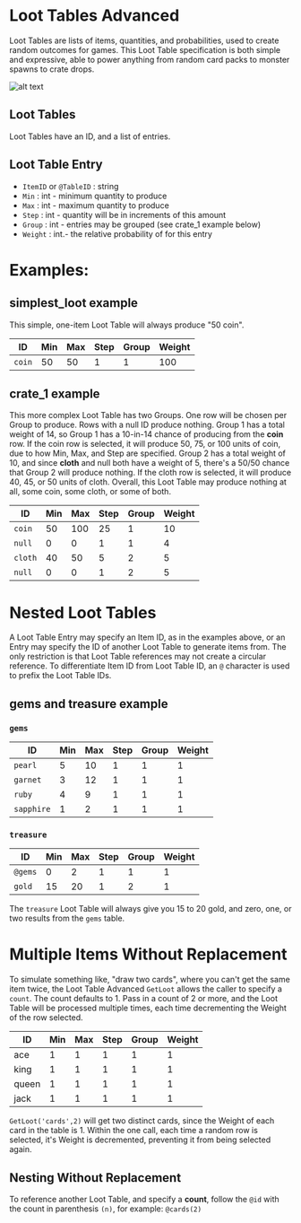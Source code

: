# Loot Tables Advanced

Loot Tables are lists of items, quantities, and probabilities, used to create random outcomes for games. This Loot Table specification is both simple and expressive, able to power anything from random card packs to monster spawns to crate drops.

![alt text](https://imagizer.imageshack.com/img923/6782/iKF2sN.png)

## Loot Tables

Loot Tables have an ID, and a list of entries.

## Loot Table Entry

- `ItemID` or `@TableID` : string
- `Min` : int - minimum quantity to produce
- `Max` : int - maximum quantity to produce
- `Step` : int - quantity will be in increments of this amount
- `Group` : int - entries may be grouped (see crate_1 example below)
- `Weight` : int.- the relative probability of for this entry

# Examples:

## simplest_loot example

This simple, one-item Loot Table will always produce "50 coin".

| ID     | Min | Max | Step | Group | Weight |
| ------ | --- | --- | ---- | ----- | ------ |
| `coin` | 50  | 50  | 1    | 1     | 100    |

## crate_1 example

This more complex Loot Table has two Groups.
One row will be chosen per Group to produce. Rows with a null ID produce nothing.
Group 1 has a total weight of 14, so Group 1 has a 10-in-14 chance of producing from the **coin** row. If the coin row is selected, it will produce 50, 75, or 100 units of coin, due to how Min, Max, and Step are specified.
Group 2 has a total weight of 10, and since **cloth** and null both have a weight of 5, there's a 50/50 chance that Group 2 will produce nothing. If the cloth row is selected, it will produce 40, 45, or 50 units of cloth.
Overall, this Loot Table may produce nothing at all, some coin, some cloth, or some of both.

| ID      | Min | Max | Step | Group | Weight |
| ------- | --- | --- | ---- | ----- | ------ |
| `coin`  | 50  | 100 | 25   | 1     | 10     |
| `null`  | 0   | 0   | 1    | 1     | 4      |
| `cloth` | 40  | 50  | 5    | 2     | 5      |
| `null`  | 0   | 0   | 1    | 2     | 5      |

# Nested Loot Tables

A Loot Table Entry may specify an Item ID, as in the examples above, or an Entry may specify the ID of another Loot Table to generate items from. The only restriction is that Loot Table references may not create a circular reference.
To differentiate Item ID from Loot Table ID, an `@` character is used to prefix the Loot Table IDs.

## gems and treasure example

### `gems`

| ID         | Min | Max | Step | Group | Weight |
| ---------- | --- | --- | ---- | ----- | ------ |
| `pearl`    | 5   | 10  | 1    | 1     | 1      |
| `garnet`   | 3   | 12  | 1    | 1     | 1      |
| `ruby`     | 4   | 9   | 1    | 1     | 1      |
| `sapphire` | 1   | 2   | 1    | 1     | 1      |

### `treasure`

| ID      | Min | Max | Step | Group | Weight |
| ------- | --- | --- | ---- | ----- | ------ |
| `@gems` | 0   | 2   | 1    | 1     | 1      |
| `gold`  | 15  | 20  | 1    | 2     | 1      |

The `treasure` Loot Table will always give you 15 to 20 gold, and zero, one, or two results from the `gems` table.

# Multiple Items Without Replacement

To simulate something like, "draw two cards", where you can't get the same item twice, the Loot Table Advanced `GetLoot` allows the caller to specify a `count`. The count defaults to 1. Pass in a count of 2 or more, and the Loot Table will be processed multiple times, each time decrementing the Weight of the row selected.

| ID    | Min | Max | Step | Group | Weight |
| ----- | --- | --- | ---- | ----- | ------ |
| ace   | 1   | 1   | 1    | 1     | 1      |
| king  | 1   | 1   | 1    | 1     | 1      |
| queen | 1   | 1   | 1    | 1     | 1      |
| jack  | 1   | 1   | 1    | 1     | 1      |

`GetLoot('cards',2)` will get two distinct cards, since the Weight of each card in the table is 1. Within the one call, each time a random row is selected, it's Weight is decremented, preventing it from being selected again.

## Nesting Without Replacement

To reference another Loot Table, and specify a **count**, follow the `@id` with the count in parenthesis `(n)`, for example:
`@cards(2)`

